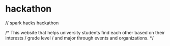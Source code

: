 # hackathon
// spark hacks hackathon

/* This website that helps university students find each other 
based on their interests / grade level / and major through events and organizations. */